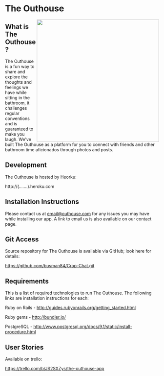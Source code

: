# The Outhouse 
<img src="http://vignette4.wikia.nocookie.net/theregularshow/images/6/6f/S6E13.058_Rigby_Leaves_the_Outhouse.png/revision/latest?cb=20150201041300" align="right" width="400px"  />

What is The Outhouse?
------------------

The Outhouse is a fun way to share and explore the thoughts and feelings we have while sitting in the bathroom, it challenges regular conventions and is guaranteed to make you laugh. We've built The Outhouse as a platform for you to connect with friends and other bathroom time aficionados through photos and posts. 

Development
-----------

The Outhouse is hosted by Heorku:

  http://(.......).heroku.com

Installation Instructions
-------------

Please contact us at <email@outhouse.com> for any issues you may have while installing our app. A link to email us is also available on our contact page.

Git Access
----------

Source repository for The Outhouse is available via GitHub; look here for details:

  https://github.com/busman84/Crap-Chat.git

Requirements
-------------------

This is a list of required technologies to run The Outhouse. The following links are installation instructions for each:
 
 Ruby on Rails - http://guides.rubyonrails.org/getting_started.html
 
 Ruby gems - http://bundler.io/
 
 PostgreSQL - http://www.postgresql.org/docs/9.1/static/install-procedure.html

User Stories
------------

Available on trello:

https://trello.com/b/JS2SXZys/the-outhouse-app
